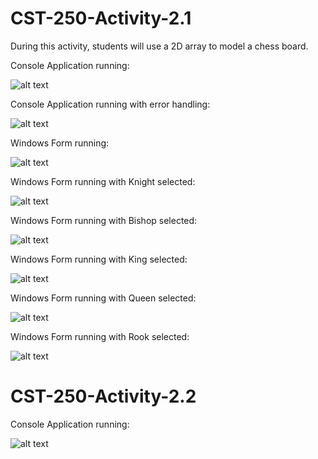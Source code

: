# CST-250-Activity-2.1

During this activity, students will use a 2D array to model a chess board.


Console Application running:

![alt text](https://github.com/JLAGCU/CST-250-Activity-2/blob/main/Images/Chess%20Console%20App%20Output%201.png?raw=true)


Console Application running with error handling:

![alt text](https://github.com/JLAGCU/CST-250-Activity-2/blob/main/Images/Chess%20Console%20App%20Output%202.png?raw=true)


Windows Form running:

![alt text](https://github.com/JLAGCU/CST-250-Activity-2/blob/main/Images/Chess%20Windows%20Form%20Output%201.png?raw=true)


Windows Form running with Knight selected:

![alt text](https://github.com/JLAGCU/CST-250-Activity-2/blob/main/Images/Chess%20Windows%20Form%20Output%202.png?raw=true)


Windows Form running with Bishop selected:

![alt text](https://github.com/JLAGCU/CST-250-Activity-2/blob/main/Images/Chess%20Windows%20Form%20Output%203.png?raw=true)


Windows Form running with King selected:

![alt text](https://github.com/JLAGCU/CST-250-Activity-2/blob/main/Images/Chess%20Windows%20Form%20Output%204.png?raw=true)


Windows Form running with Queen selected:

![alt text](https://github.com/JLAGCU/CST-250-Activity-2/blob/main/Images/Chess%20Windows%20Form%20Output%205.png?raw=true)


Windows Form running with Rook selected:

![alt text](https://github.com/JLAGCU/CST-250-Activity-2/blob/main/Images/Chess%20Windows%20Form%20Output%206.png?raw=true)


# CST-250-Activity-2.2


Console Application running:

![alt text](https://github.com/JLAGCU/CST-250-Activity-2/blob/main/Images/Animal%20Console%20App%20Output.png?raw=true)